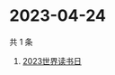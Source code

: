 # 2023-04-24

共 1 条

<!-- BEGIN ZHIHUSEARCH -->
<!-- 最后更新时间 Mon Apr 24 2023 03:13:44 GMT+0800 (China Standard Time) -->
1. [2023世界读书日](https://www.zhihu.com/search?q=2023世界读书日)
<!-- END ZHIHUSEARCH -->
